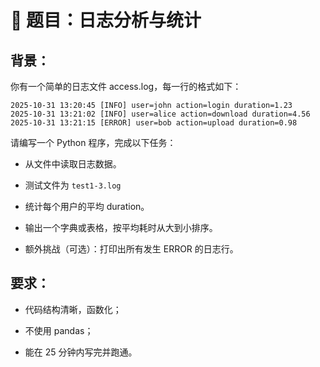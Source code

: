 # 🧩 题目：日志分析与统计

## 背景：
你有一个简单的日志文件 access.log，每一行的格式如下：

```
2025-10-31 13:20:45 [INFO] user=john action=login duration=1.23
2025-10-31 13:21:02 [INFO] user=alice action=download duration=4.56
2025-10-31 13:21:15 [ERROR] user=bob action=upload duration=0.98
```

请编写一个 Python 程序，完成以下任务：

- 从文件中读取日志数据。

- 测试文件为 `test1-3.log`

- 统计每个用户的平均 duration。

- 输出一个字典或表格，按平均耗时从大到小排序。

- 额外挑战（可选）：打印出所有发生 ERROR 的日志行。

## 要求：

- 代码结构清晰，函数化；

- 不使用 pandas；

- 能在 25 分钟内写完并跑通。

